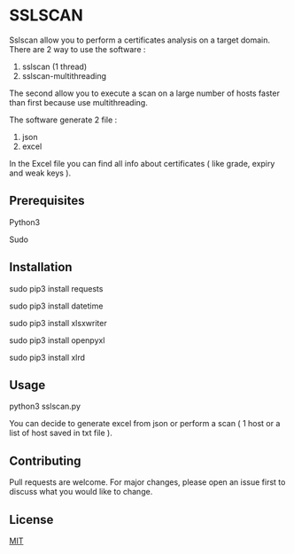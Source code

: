 # SSLSCAN

Sslscan allow you to perform a certificates analysis on a target domain. There are 2 way to use the software :

1) sslscan (1 thread)
2) sslscan-multithreading

The second allow you to execute a scan on a large number of hosts faster than first because use multithreading. 

The software generate 2 file :

1) json
2) excel 

In the Excel file you can find all info about certificates ( like grade, expiry and weak keys ).


## Prerequisites

Python3

Sudo


## Installation

sudo pip3 install requests

sudo pip3 install datetime

sudo pip3 install xlsxwriter

sudo pip3 install openpyxl

sudo pip3 install xlrd


## Usage

python3 sslscan.py

You can decide to generate excel from json or perform a scan ( 1 host or a list of host saved in txt file ).

## Contributing
Pull requests are welcome. For major changes, please open an issue first to discuss what you would like to change.

## License
[MIT](https://github.com/jhacker91/sslscan/blob/master/License.txt)
